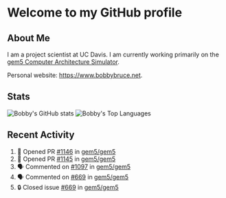 # Welcome to my GitHub profile

## About Me

I am a project scientist at UC Davis. I am currently working primarily on the [gem5 Computer Architecture Simulator](https://github.com/gem5).

Personal website: <https://www.bobbybruce.net>.

## Stats

![Bobby's GitHub stats](https://github-readme-stats.vercel.app/api?username=bobbyrbruce&show_icons=true&theme=responsive&include_all_commits=true&count_private=true&show=reviews&disable_animations=true)
![Bobby's Top Languages ](https://github-readme-stats.vercel.app/api/top-langs/?username=bobbyrbruce&layout=compact&theme=responsive&count_private=true&langs_count=10&disable_animations=true)

## Recent Activity

<!--START_SECTION:activity-->
1. 💪 Opened PR [#1146](https://github.com/gem5/gem5/pull/1146) in [gem5/gem5](https://github.com/gem5/gem5)
2. 💪 Opened PR [#1145](https://github.com/gem5/gem5/pull/1145) in [gem5/gem5](https://github.com/gem5/gem5)
3. 🗣 Commented on [#1097](https://github.com/gem5/gem5/pull/1097#issuecomment-2115961646) in [gem5/gem5](https://github.com/gem5/gem5)
4. 🗣 Commented on [#669](https://github.com/gem5/gem5/issues/669#issuecomment-2108864253) in [gem5/gem5](https://github.com/gem5/gem5)
5. 🔒 Closed issue [#669](https://github.com/gem5/gem5/issues/669) in [gem5/gem5](https://github.com/gem5/gem5)
<!--END_SECTION:activity-->

